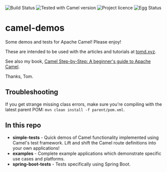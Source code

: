 ![Build Status][buildstatus]
![Tested with Camel version][camelver]
![Project licence][licence]
![Egg Status][eggs]

# camel-demos

Some demos and tests for Apache Camel! Please enjoy!

These are intended to be used with the articles and tutorials at [tomd.xyz][tomd].

See also my book, [Camel Step-by-Step: A beginner's guide to Apache Camel][camelsbs].

Thanks, Tom.

## Troubleshooting

If you get strange missing class errors, make sure you're compiling with the latest parent POM: `mvn clean install -f parent/pom.xml`.

## In this repo

- **simple-tests** - Quick demos of Camel functionality implemented using Camel's test framework. Lift and shift the Camel route definitions into your own applications!
- **examples** - Complete example applications which demonstrate specific use cases and platforms.
- **spring-boot-tests** - Tests specifically using Spring Boot.

[tomd]: https://tomd.xyz
[camelsbs]: https://tomd.xyz/camelstepbystep
[buildstatus]: https://api.travis-ci.org/monodot/camel-demos.svg?branch=master
[camelver]: https://img.shields.io/badge/dynamic/xml?label=Tested%20with%20Apache%20Camel&query=%2F%2A%5Blocal-name%28%29%3D%27project%27%5D%2F%2A%5Blocal-name%28%29%3D%27properties%27%5D%2F%2A%5Blocal-name%28%29%3D%27camel.version%27%5D&url=https%3A%2F%2Fraw.githubusercontent.com%2Fmonodot%2Fcamel-demos%2Fmaster%2Fparent%2Fpom.xml&color=orange
[licence]: https://img.shields.io/github/license/monodot/camel-demos.svg
[eggs]: https://img.shields.io/badge/eggs-poached-yellow.svg



